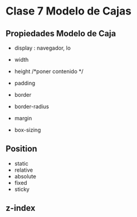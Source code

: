 # Clase 7 Modelo de Cajas
## Propiedades Modelo de Caja
- display : navegador, lo <a>
- width
- height
/*poner contenido */
- padding
- border
- border-radius
- margin

- box-sizing

## Position
- static
- relative
- absolute
- fixed
- sticky

## z-index